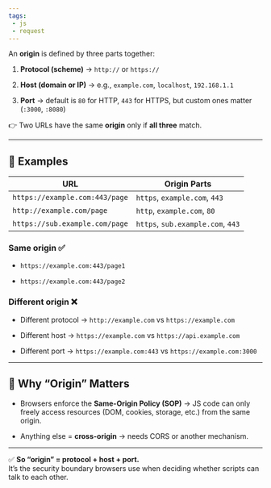```yaml
---
tags: 
 - js
 - request
---
```


An **origin** is defined by three parts together:

1. **Protocol (scheme)** → `http://` or `https://`
    
2. **Host (domain or IP)** → e.g., `example.com`, `localhost`, `192.168.1.1`
    
3. **Port** → default is `80` for HTTP, `443` for HTTPS, but custom ones matter (`:3000`, `:8080`)
    

👉 Two URLs have the same **origin** only if **all three** match.

---

## 🔹 Examples

|URL|Origin Parts|
|---|---|
|`https://example.com:443/page`|`https`, `example.com`, `443`|
|`http://example.com/page`|`http`, `example.com`, `80`|
|`https://sub.example.com/page`|`https`, `sub.example.com`, `443`|

### Same origin ✅

- `https://example.com:443/page1`
    
- `https://example.com:443/page2`
    

### Different origin ❌

- Different protocol → `http://example.com` vs `https://example.com`
    
- Different host → `https://example.com` vs `https://api.example.com`
    
- Different port → `https://example.com:443` vs `https://example.com:3000`
    

---

## 🔹 Why “Origin” Matters

- Browsers enforce the **Same-Origin Policy (SOP)** → JS code can only freely access resources (DOM, cookies, storage, etc.) from the same origin.
    
- Anything else = **cross-origin** → needs CORS or another mechanism.
    

---

✅ **So “origin” = protocol + host + port.**  
It’s the security boundary browsers use when deciding whether scripts can talk to each other.
